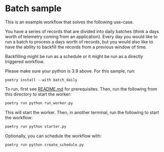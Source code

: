 # Batch sample

This is an example workflow that solves the following use-case.

You have a series of records that are divided into daily batches (think a days
worth of telemetry coming from an application).
Every day you would like to run a batch to process a days worth of records, but
you would also like to have the ability to backfill the records from a previous
window of time.

Backfilling might be run as a schedule or it might be run as a directly
triggered workflow.

Please make sure your python is 3.9 above. For this sample, run:

```
poetry install --with batch_daily
```

To run, first see [README.md](../README.md) for prerequisites. Then, run the following from this directory to start the worker:

```bash
poetry run python run_worker.py
```

This will start the worker. Then, in another terminal, run the following to start the workflow:

```bash
poetry run python starter.py
```

Optionally, you can schedule the workflow with:

```bash
poetry run python create_schedule.py
```
